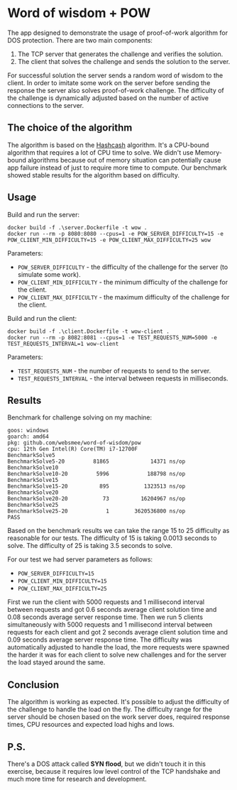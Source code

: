 # Word of wisdom + POW
The app designed to demonstrate the usage of proof-of-work algorithm for DOS protection.
There are two main components:

1. The TCP server that generates the challenge and verifies the solution.
2. The client that solves the challenge and sends the solution to the server.
 
For successful solution the server sends a random word of wisdom to the client.
In order to imitate some work on the server before sending the response the server also solves proof-of-work challenge.
The difficulty of the challenge is dynamically adjusted based on the number of active connections to the server.

## The choice of the algorithm
The algorithm is based on the [Hashcash](https://en.wikipedia.org/wiki/Hashcash) algorithm.
It's a CPU-bound algorithm that requires a lot of CPU time to solve.
We didn't use Memory-bound algorithms because out of memory situation can potentially cause app failure instead of just to require more time to compute.
Our benchmark showed stable results for the algorithm based on difficulty.

## Usage
Build and run the server:
```
docker build -f .\server.Dockerfile -t wow .
docker run --rm -p 8080:8080 --cpus=1 -e POW_SERVER_DIFFICULTY=15 -e POW_CLIENT_MIN_DIFFICULTY=15 -e POW_CLIENT_MAX_DIFFICULTY=25 wow
```
Parameters:
- `POW_SERVER_DIFFICULTY` - the difficulty of the challenge for the server (to simulate some work).
- `POW_CLIENT_MIN_DIFFICULTY` - the minimum difficulty of the challenge for the client.
- `POW_CLIENT_MAX_DIFFICULTY` - the maximum difficulty of the challenge for the client.

Build and run the client:
```
docker build -f .\client.Dockerfile -t wow-client .
docker run --rm -p 8082:8081 --cpus=1 -e TEST_REQUESTS_NUM=5000 -e TEST_REQUESTS_INTERVAL=1 wow-client
```
Parameters:
- `TEST_REQUESTS_NUM` - the number of requests to send to the server.
- `TEST_REQUESTS_INTERVAL` - the interval between requests in milliseconds.

## Results
Benchmark for challenge solving on my machine:
```
goos: windows
goarch: amd64
pkg: github.com/websmee/word-of-wisdom/pow
cpu: 12th Gen Intel(R) Core(TM) i7-12700F
BenchmarkSolve5
BenchmarkSolve5-20         81865             14371 ns/op
BenchmarkSolve10
BenchmarkSolve10-20         5996            188798 ns/op
BenchmarkSolve15
BenchmarkSolve15-20          895           1323513 ns/op
BenchmarkSolve20
BenchmarkSolve20-20           73          16204967 ns/op
BenchmarkSolve25
BenchmarkSolve25-20            1        3620536800 ns/op
PASS
```

Based on the benchmark results we can take the range 15 to 25 difficulty as reasonable for our tests.
The difficulty of 15 is taking 0.0013 seconds to solve.
The difficulty of 25 is taking 3.5 seconds to solve.

For our test we had server parameters as follows:
- `POW_SERVER_DIFFICULTY=15`
- `POW_CLIENT_MIN_DIFFICULTY=15`
- `POW_CLIENT_MAX_DIFFICULTY=25`

First we run the client with 5000 requests and 1 millisecond interval between requests
and got 0.6 seconds average client solution time and 0.08 seconds average server response time.
Then we run 5 clients simultaneously with 5000 requests and 1 millisecond interval between requests for each client
and got 2 seconds average client solution time and 0.09 seconds average server response time.
The difficulty was automatically adjusted to handle the load,
the more requests were spawned the harder it was for each client to solve new challenges and for the server the load stayed around the same.

## Conclusion
The algorithm is working as expected.
It's possible to adjust the difficulty of the challenge to handle the load on the fly.
The difficulty range for the server should be chosen based on the work server does,
required response times, CPU resources and expected load highs and lows.

## P.S.
There's a DOS attack called **SYN flood**, but we didn't touch it in this exercise,
because it requires low level control of the TCP handshake and much more time
for research and development.